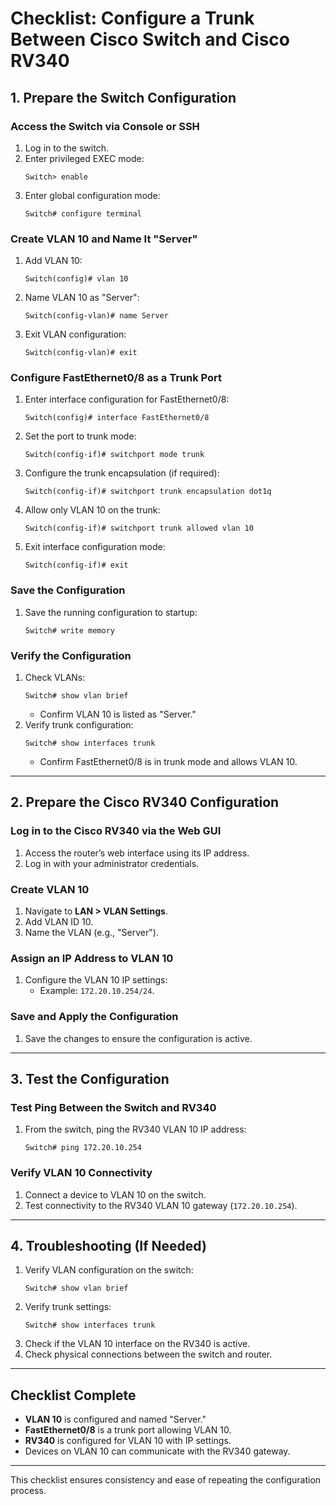 # Checklist: Configure a Trunk Between Cisco Switch and Cisco RV340

## 1. Prepare the Switch Configuration

### Access the Switch via Console or SSH
1. Log in to the switch.
2. Enter privileged EXEC mode:
   ```plaintext
   Switch> enable
   ```
3. Enter global configuration mode:
   ```plaintext
   Switch# configure terminal
   ```

### Create VLAN 10 and Name It "Server"
1. Add VLAN 10:
   ```plaintext
   Switch(config)# vlan 10
   ```
2. Name VLAN 10 as "Server":
   ```plaintext
   Switch(config-vlan)# name Server
   ```
3. Exit VLAN configuration:
   ```plaintext
   Switch(config-vlan)# exit
   ```

### Configure FastEthernet0/8 as a Trunk Port
1. Enter interface configuration for FastEthernet0/8:
   ```plaintext
   Switch(config)# interface FastEthernet0/8
   ```
2. Set the port to trunk mode:
   ```plaintext
   Switch(config-if)# switchport mode trunk
   ```
3. Configure the trunk encapsulation (if required):
   ```plaintext
   Switch(config-if)# switchport trunk encapsulation dot1q
   ```
4. Allow only VLAN 10 on the trunk:
   ```plaintext
   Switch(config-if)# switchport trunk allowed vlan 10
   ```
5. Exit interface configuration mode:
   ```plaintext
   Switch(config-if)# exit
   ```

### Save the Configuration
1. Save the running configuration to startup:
   ```plaintext
   Switch# write memory
   ```

### Verify the Configuration
1. Check VLANs:
   ```plaintext
   Switch# show vlan brief
   ```
   - Confirm VLAN 10 is listed as "Server."
2. Verify trunk configuration:
   ```plaintext
   Switch# show interfaces trunk
   ```
   - Confirm FastEthernet0/8 is in trunk mode and allows VLAN 10.

---

## 2. Prepare the Cisco RV340 Configuration

### Log in to the Cisco RV340 via the Web GUI
1. Access the router’s web interface using its IP address.
2. Log in with your administrator credentials.

### Create VLAN 10
1. Navigate to **LAN > VLAN Settings**.
2. Add VLAN ID 10.
3. Name the VLAN (e.g., "Server").

### Assign an IP Address to VLAN 10
1. Configure the VLAN 10 IP settings:
   - Example: `172.20.10.254/24`.

### Save and Apply the Configuration
1. Save the changes to ensure the configuration is active.

---

## 3. Test the Configuration

### Test Ping Between the Switch and RV340
1. From the switch, ping the RV340 VLAN 10 IP address:
   ```plaintext
   Switch# ping 172.20.10.254
   ```

### Verify VLAN 10 Connectivity
1. Connect a device to VLAN 10 on the switch.
2. Test connectivity to the RV340 VLAN 10 gateway (`172.20.10.254`).

---

## 4. Troubleshooting (If Needed)
1. Verify VLAN configuration on the switch:
   ```plaintext
   Switch# show vlan brief
   ```
2. Verify trunk settings:
   ```plaintext
   Switch# show interfaces trunk
   ```
3. Check if the VLAN 10 interface on the RV340 is active.
4. Check physical connections between the switch and router.

---

## Checklist Complete
- **VLAN 10** is configured and named "Server."
- **FastEthernet0/8** is a trunk port allowing VLAN 10.
- **RV340** is configured for VLAN 10 with IP settings.
- Devices on VLAN 10 can communicate with the RV340 gateway.

---

This checklist ensures consistency and ease of repeating the configuration process.
